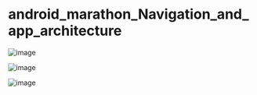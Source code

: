 # android_marathon_Navigation_and_app_architecture

![image](https://github.com/kekuchh/android_marathon_Navigation_and_app_architecture/assets/98802601/51c5701a-7e63-4e13-96b3-ee6854b828b1)

![image](https://github.com/kekuchh/android_marathon_Navigation_and_app_architecture/assets/98802601/318553c6-7fe9-4cd1-a33d-c411f2bdddda)

![image](https://github.com/kekuchh/android_marathon_Navigation_and_app_architecture/assets/98802601/55cab41f-9888-44ea-bf23-9997313c1524)

